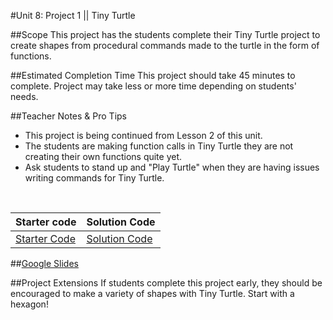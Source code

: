 #Unit 8: Project 1 || Tiny Turtle


##Scope
This project has the students complete their Tiny Turtle project to create shapes from procedural commands made to the turtle in the form of functions.

##Estimated Completion Time
This project should take 45 minutes to complete. Project may take less or more time depending on students' needs.  

##Teacher Notes & Pro Tips
* This project is being continued from Lesson 2 of this unit.
* The students are making function calls in Tiny Turtle they are not creating their own functions quite yet.
* Ask students to stand up and "Play Turtle" when they are having issues writing commands for Tiny Turtle.

<br>

| Starter code | Solution Code |
|-------|-------|
|[Starter Code](github.com/ScriptEdcurriculum/TinyTurtleDirections) | [Solution Code](https://github.com/ScriptEdcurriculum/solutions2016/tree/master/year1/unit8/project1)|

##[Google Slides](https://docs.google.com/presentation/d/1DQLzZokIkRzK9LYB5Zp6VmVGDXdaCd6NUt4n7XMwZLQ/edit?usp=sharing)

##Project Extensions
If students complete this project early, they should be encouraged to make a variety of shapes with Tiny Turtle. Start with a hexagon!




